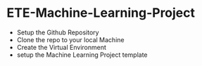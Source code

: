 # ETE-Machine-Learning-Project
- Setup the Github Repository
- Clone the repo to your local Machine
- Create the Virtual Environment
- setup the Machine Learning Project template 